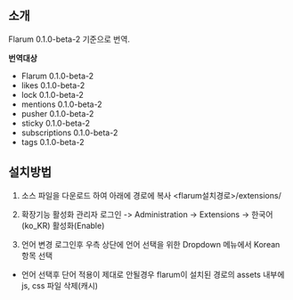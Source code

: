 ## 소개
Flarum 0.1.0-beta-2 기준으로 번역.

**번역대상**
* Flarum 0.1.0-beta-2
* likes 0.1.0-beta-2
* lock 0.1.0-beta-2
* mentions 0.1.0-beta-2
* pusher 0.1.0-beta-2
* sticky 0.1.0-beta-2
* subscriptions 0.1.0-beta-2
* tags 0.1.0-beta-2

## 설치방법
1. 소스 파일을 다운로드 하여 아래에 경로에 복사
<flarum설치경로>/extensions/

2. 확장기능 활성화
관리자 로그인 -> Administration -> Extensions -> 한국어(ko_KR) 활성화(Enable)

3. 언어 변경
로그인후 우측 상단에 언어 선택을 위한 Dropdown 메뉴에서 Korean 항목 선택

* 언어 선택후 단어 적용이 제대로 안될경우 flarum이 설치된 경로의 assets 내부에 js, css 파일 삭제(캐시)
